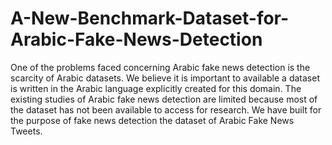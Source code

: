 # A-New-Benchmark-Dataset-for-Arabic-Fake-News-Detection
One of the problems faced concerning Arabic fake news detection is the scarcity of Arabic datasets. We believe it is important to available a dataset is written in the Arabic language explicitly created for this domain. The existing studies of Arabic fake news detection are limited because most of the dataset has not been available to access for research. We have built for the purpose of fake news detection the dataset of Arabic Fake News Tweets. 

